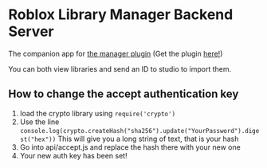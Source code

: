 # Roblox Library Manager Backend Server
The companion app for [the manager plugin](https://github.com/29cmb/PackageManagerPlugin) (Get the plugin [here!](https://create.roblox.com/store/asset/18191144981))

You can both view libraries and send an ID to studio to import them.

## How to change the accept authentication key

1. load the crypto library using `require('crypto')`
2. Use the line `console.log(crypto.createHash("sha256").update("YourPassword").digest("hex"))` This will give you a long string of text, that is your hash
3. Go into api/accept.js and replace the hash there with your new one
4. Your new auth key has been set!
